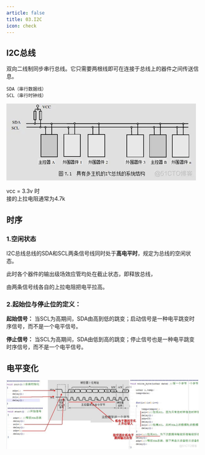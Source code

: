 ```yaml
---
article: false
title: 03.I2C
icon: check
---
```


## I2C总线

双向二线制同步串行总线。它只需要两根线即可在连接于总线上的器件之间传送信息。
```text
SDA（串行数据线）
SCL（串行时钟线）
```

![i2c.webp](./img/i2c.webp)

vcc = 3.3v 时<br>
接的上拉电阻通常为4.7k


## 时序

### 1.空闲状态
I2C总线总线的SDA和SCL两条信号线同时处于**高电平时**，规定为总线的空闲状态。

此时各个器件的输出级场效应管均处在截止状态，即释放总线，

由两条信号线各自的上拉电阻把电平拉高。


### 2.起始位与停止位的定义：

**起始信号：** 当SCL为高期间，SDA由高到低的跳变；启动信号是一种电平跳变时序信号，而不是一个电平信号。

**停止信号：** 当SCL为高期间，SDA由低到高的跳变；停止信号也是一种电平跳变时序信号，而不是一个电平信号。



## 电平变化

![I2C02.webp](./img/I2C02.webp)













